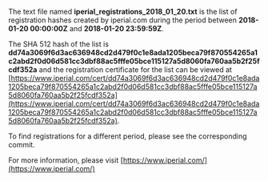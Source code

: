 The text file named **iperial_registrations_2018_01_20.txt** is the list of registration hashes created by iperial.com during the period between **2018-01-20 00:00:00Z** and **2018-01-20 23:59:59Z**.

The SHA 512 hash of the list is **dd74a3069f6d3ac636948cd2d479f0c1e8ada1205beca79f870554265a1c2abd2f0d06d581cc3dbf88ac5fffe05bce115127a5d8060fa760aa5b2f25fcdf352a** and the registration certificate for the list can be viewed at [https://www.iperial.com/cert/dd74a3069f6d3ac636948cd2d479f0c1e8ada1205beca79f870554265a1c2abd2f0d06d581cc3dbf88ac5fffe05bce115127a5d8060fa760aa5b2f25fcdf352a](https://www.iperial.com/cert/dd74a3069f6d3ac636948cd2d479f0c1e8ada1205beca79f870554265a1c2abd2f0d06d581cc3dbf88ac5fffe05bce115127a5d8060fa760aa5b2f25fcdf352a).

To find registrations for a different period, please see the corresponding commit.

For more information, please visit [https://www.iperial.com/](https://www.iperial.com/)
